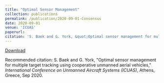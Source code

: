 ```yaml
---
title: "Optimal Sensor Management"
collection: publications
permalink: /publication/2020-09-01-Consensus
date: 2020-09-01
venue: 'ICUAS'
paperurl:
citation: 'S. Baek and G. York, &quot;Optimal sensor management for multiple target tracking using cooperative unmanned aerial vehicles,&quot; <i>International Conference on Unmanned Aircraft Systems</i>, Athens, Greece, Sep 2020.'
---
```


<a href='https://stanbaek.github.io/files/consensus.pdf'>Download</a>

Recommended citation: S. Baek and G. York, "Optimal sensor management for multiple target tracking using cooperative unmanned aerial vehicles," <i>International Conference on Unmanned Aircraft Systems (ICUAS)</i>, Athens, Greece, Sep 2020.

